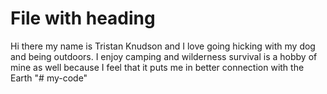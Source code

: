 # File with heading

Hi there my name is Tristan Knudson and I love going hicking with my dog and being outdoors. I enjoy camping and wilderness survival is a hobby of mine as well because I feel that it puts me in better connection with the Earth
"# my-code" 
